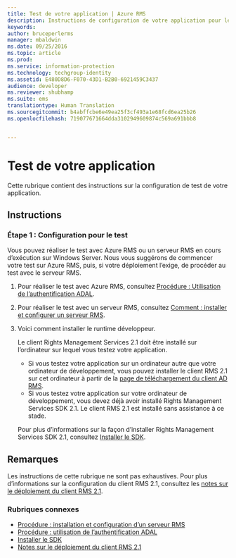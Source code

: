 ```yaml
---
title: Test de votre application | Azure RMS
description: Instructions de configuration de votre application pour le test.
keywords: 
author: bruceperlerms
manager: mbaldwin
ms.date: 09/25/2016
ms.topic: article
ms.prod: 
ms.service: information-protection
ms.technology: techgroup-identity
ms.assetid: E480D8D6-F070-43D1-B2B0-6921459C3437
audience: developer
ms.reviewer: shubhamp
ms.suite: ems
translationtype: Human Translation
ms.sourcegitcommit: b4abffcbe6e49ea25f3cf493a1e68fcd6ea25b26
ms.openlocfilehash: 719077671664dda3102949609874c569a691bbb8


---
```


# <a name="testing-your-application"></a>Test de votre application

Cette rubrique contient des instructions sur la configuration de test de votre application.

## <a name="instructions"></a>Instructions

### <a name="step-1-setup-for-testing"></a>Étape 1 : Configuration pour le test

Vous pouvez réaliser le test avec Azure RMS ou un serveur RMS en cours d’exécution sur Windows Server. Nous vous suggérons de commencer votre test sur Azure RMS, puis, si votre déploiement l’exige, de procéder au test avec le serveur RMS.

1. Pour réaliser le test avec Azure RMS, consultez [Procédure : Utilisation de l’authentification ADAL](how-to-use-adal-authentication.md).
2. Pour réaliser le test avec un serveur RMS, consultez [Comment : installer et configurer un serveur RMS](how-to-install-and-configure-an-rms-server.md).
3. Voici comment installer le runtime développeur.

   Le client Rights Management Services 2.1 doit être installé sur l’ordinateur sur lequel vous testez votre application.
   - Si vous testez votre application sur un ordinateur autre que votre ordinateur de développement, vous pouvez installer le client RMS 2.1 sur cet ordinateur à partir de la [page de téléchargement du client AD RMS](http://www.microsoft.com/en-us/download/details.aspx?id=38396).
   - Si vous testez votre application sur votre ordinateur de développement, vous devez déjà avoir installé Rights Management Services SDK 2.1. Le client RMS 2.1 est installé sans assistance à ce stade.

    Pour plus d’informations sur la façon d’installer Rights Management Services SDK 2.1, consultez [Installer le SDK](install-the-rms-sdk.md).

## <a name="remarks"></a>Remarques

Les instructions de cette rubrique ne sont pas exhaustives. Pour plus d’informations sur la configuration du client RMS 2.1, consultez les [notes sur le déploiement du client RMS 2.1](https://technet.microsoft.com/en-us/library/jj159267(WS.10).aspx).

### <a name="related-topics"></a>Rubriques connexes

* [Procédure : installation et configuration d’un serveur RMS](how-to-install-and-configure-an-rms-server.md)
* [Procédure : utilisation de l’authentification ADAL](how-to-use-adal-authentication.md)
* [Installer le SDK](install-the-rms-sdk.md)
* [Notes sur le déploiement du client RMS 2.1](https://technet.microsoft.com/en-us/library/jj159267(WS.10).aspx)
 

 



<!--HONumber=Nov16_HO1-->


